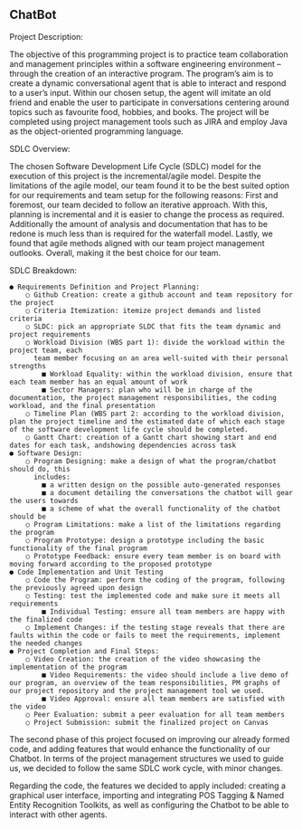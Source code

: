 ## ChatBot

Project Description:

The objective of this programming project is to practice team collaboration and management principles within a software engineering environment – through the creation of an interactive program. The program’s aim is to create a dynamic conversational agent that is able to interact and respond to a user’s input. Within our chosen setup, the agent will imitate an old friend and enable the user to participate in conversations centering around topics such as favourite food, hobbies, and books. The project will be completed using project management tools such as JIRA and employ Java as the object-oriented programming language.

SDLC Overview:

The chosen Software Development Life Cycle (SDLC) model for the execution of this project is the incremental/agile model. Despite the limitations of the agile model, our team found it to be the best suited option for our requirements and team setup for the following reasons:
First and foremost, our team decided to follow an iterative approach. With this, planning is incremental and it is easier to change the process as required. Additionally the amount of analysis and documentation that has to be redone is much less than is required for the waterfall model. Lastly, we found that agile methods aligned with our team project management outlooks. Overall, making it the best choice for our team.

SDLC Breakdown:

    ● Requirements Definition and Project Planning:
        ○ Github Creation: create a github account and team repository for the project
        ○ Criteria Itemization: itemize project demands and listed criteria
        ○ SLDC: pick an appropriate SLDC that fits the team dynamic and project requirements
        ○ Workload Division (WBS part 1): divide the workload within the project team, each
          team member focusing on an area well-suited with their personal strengths
            ■ Workload Equality: within the workload division, ensure that each team member has an equal amount of work
            ■ Sector Managers: plan who will be in charge of the documentation, the project management responsibilities, the coding workload, and the final presentation
        ○ Timeline Plan (WBS part 2: according to the workload division, plan the project timeline and the estimated date of which each stage of the software development life cycle should be completed.
        ○ Gantt Chart: creation of a Gantt chart showing start and end dates for each task, andshowing dependencies across task
    ● Software Design:
        ○ Program Designing: make a design of what the program/chatbot should do, this
          includes:
            ■ a written design on the possible auto-generated responses
            ■ a document detailing the conversations the chatbot will gear the users towards
            ■ a scheme of what the overall functionality of the chatbot should be
        ○ Program Limitations: make a list of the limitations regarding the program
        ○ Program Prototype: design a prototype including the basic functionality of the final program
        ○ Prototype Feedback: ensure every team member is on board with moving forward according to the proposed prototype
    ● Code Implementation and Unit Testing
        ○ Code the Program: perform the coding of the program, following the previously agreed upon design
        ○ Testing: test the implemented code and make sure it meets all requirements
            ■ Individual Testing: ensure all team members are happy with the finalized code 
        ○ Implement Changes: if the testing stage reveals that there are faults within the code or fails to meet the requirements, implement the needed changes
    ● Project Completion and Final Steps:
        ○ Video Creation: the creation of the video showcasing the implementation of the program
            ■ Video Requirements: the video should include a live demo of our program, an overview of the team responsibilities, PM graphs of our project repository and the project management tool we used.
            ■ Video Approval: ensure all team members are satisfied with the video
        ○ Peer Evaluation: submit a peer evaluation for all team members
        ○ Project Submission: submit the finalized project on Canvas

The second phase of this project focused on improving our already formed code, and adding features that would enhance the functionality of our Chatbot.
In terms of the project management structures we used to guide us, we decided to follow the same SDLC work cycle, with minor changes. 

Regarding the code, the features we decided to apply included: creating a graphical user interface, importing and integrating POS Tagging & Named Entity Recognition Toolkits, as well as configuring the Chatbot to be able to interact with other agents. 
